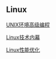 ## Linux
[UNIX环境高级编程](https://github.com/chaoyueLin/APUE_notes)

[Linux技术内幕](https://github.com/chaoyueLin/Linux_base)

[Linux性能优化](https://github.com/chaoyueLin/Linux)